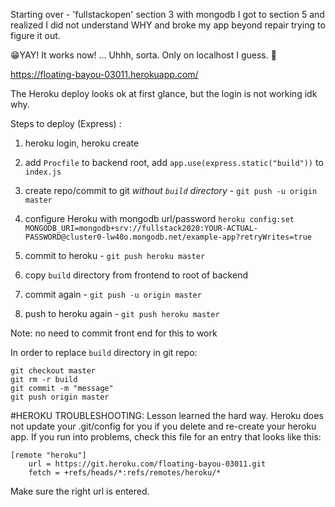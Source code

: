 Starting over - 'fullstackopen' section 3 with mongodb
I got to section 5 and realized I did not understand WHY and broke my app beyond repair trying to figure it out.

😁YAY! It works now!
... Uhhh, sorta. Only on localhost I guess. 🤕

https://floating-bayou-03011.herokuapp.com/

The Heroku deploy looks ok at first glance, but the login is not working idk why.

Steps to deploy (Express) :

1. heroku login, heroku create

2. add `Procfile` to backend root, add `app.use(express.static("build"))` to `index.js`

3. create repo/commit to git _without `build` directory_ - `git push -u origin master`

4. configure Heroku with mongodb url/password `heroku config:set MONGODB_URI=mongodb+srv://fullstack2020:YOUR-ACTUAL-PASSWORD@cluster0-lw40o.mongodb.net/example-app?retryWrites=true`

5. commit to heroku - `git push heroku master`

6. copy `build` directory from frontend to root of backend

7. commit again - `git push -u origin master`

8. push to heroku again - `git push heroku master`

Note: no need to commit front end for this to work

In order to replace `build` directory in git repo:

```
git checkout master
git rm -r build
git commit -m "message"
git push origin master

```

#HEROKU TROUBLESHOOTING:
Lesson learned the hard way. Heroku does not update your .git/config for you if you delete and re-create your heroku app. If you run into problems, check this file for an entry that looks like this:

```
[remote "heroku"]
	url = https://git.heroku.com/floating-bayou-03011.git
	fetch = +refs/heads/*:refs/remotes/heroku/*

```

Make sure the right url is entered.
